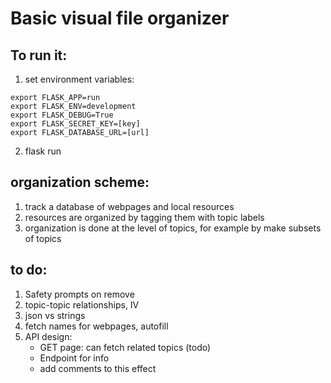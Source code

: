 # Basic visual file organizer

## To run it:
1. set environment variables:
```
export FLASK_APP=run
export FLASK_ENV=development
export FLASK_DEBUG=True
export FLASK_SECRET_KEY=[key]
export FLASK_DATABASE_URL=[url]
```

2. flask run


## organization scheme:
1. track a database of webpages and local resources
2. resources are organized by tagging them with topic labels
3. organization is done at the level of topics, for example by make subsets of topics


## to do:
1. Safety prompts on remove
2. topic-topic relationships, IV
3. json vs strings
4. fetch names for webpages, autofill
5. API design:
    - GET page: can fetch related topics (todo)
    - Endpoint for info
    - add comments to this effect